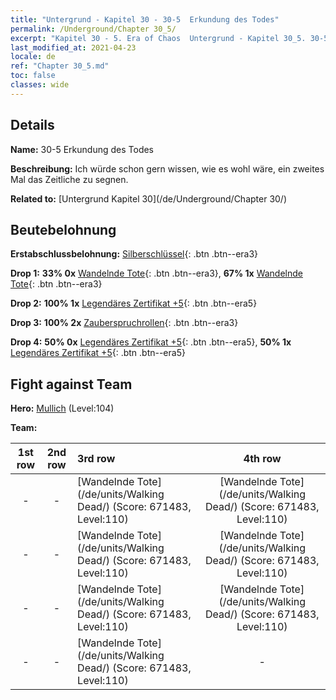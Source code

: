```yaml
---
title: "Untergrund - Kapitel 30 - 30-5  Erkundung des Todes"
permalink: /Underground/Chapter 30_5/
excerpt: "Kapitel 30 - 5. Era of Chaos  Untergrund - Kapitel 30_5. 30-5  Erkundung des Todes"
last_modified_at: 2021-04-23
locale: de
ref: "Chapter 30_5.md"
toc: false
classes: wide
---
```


## Details

 **Name:** 30-5  Erkundung des Todes

 **Beschreibung:**       Ich würde schon gern wissen, wie es wohl wäre, ein zweites Mal das Zeitliche zu segnen.

 **Related to:** [Untergrund Kapitel 30](/de/Underground/Chapter 30/)

## Beutebelohnung

 **Erstabschlussbelohnung:** [Silberschlüssel](/ItemsDE/con_693/){: .btn .btn--era3}

 **Drop 1:** **33% 0x** [Wandelnde Tote](/ItemsDE/unt_209/){: .btn .btn--era3}, **67% 1x** [Wandelnde Tote](/ItemsDE/unt_209/){: .btn .btn--era3}

 **Drop 2:** **100% 1x** [Legendäres Zertifikat +5](/ItemsDE/mat_102/){: .btn .btn--era5}

 **Drop 3:** **100% 2x** [Zauberspruchrollen](/ItemsDE/con_694/){: .btn .btn--era3}

 **Drop 4:** **50% 0x** [Legendäres Zertifikat +5](/ItemsDE/mat_102/){: .btn .btn--era5}, **50% 1x** [Legendäres Zertifikat +5](/ItemsDE/mat_102/){: .btn .btn--era5}


## Fight against Team
 **Hero:** [Mullich](/de/heroes/Mullich/) (Level:104)

 **Team:**


  | 1st row | 2nd row | 3rd row | 4th row |
  |:----:|:----:|:----|:----:|
  | - | - | [Wandelnde Tote](/de/units/Walking Dead/) (Score: 671483, Level:110)  | [Wandelnde Tote](/de/units/Walking Dead/) (Score: 671483, Level:110)  |
  | - | - | [Wandelnde Tote](/de/units/Walking Dead/) (Score: 671483, Level:110)  | [Wandelnde Tote](/de/units/Walking Dead/) (Score: 671483, Level:110)  |
  | - | - | [Wandelnde Tote](/de/units/Walking Dead/) (Score: 671483, Level:110)  | [Wandelnde Tote](/de/units/Walking Dead/) (Score: 671483, Level:110)  |
  | - | - | [Wandelnde Tote](/de/units/Walking Dead/) (Score: 671483, Level:110)  | - |


